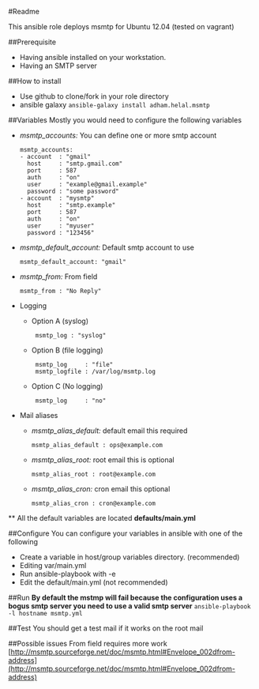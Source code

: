 #Readme

This ansible role deploys msmtp for Ubuntu 12.04 (tested on vagrant)

##Prerequisite
* Having ansible installed on your workstation. 
* Having an SMTP server 

##How to install
* Use github to clone/fork in your role directory
* ansible galaxy ```ansible-galaxy install adham.helal.msmtp```

##Variables 
  Mostly you would need to configure the following variables 
  - *msmtp_accounts:* You can define one or more smtp account 
 
      ```
      msmtp_accounts:
      - account  : "gmail"
        host     : "smtp.gmail.com"
        port     : 587
        auth     : "on"
        user     : "example@gmail.example"
        password : "some password"
      - account  : "mysmtp"
        host     : "smtp.example"
        port     : 587
        auth     : "on"
        user     : "myuser"
        password : "123456"
      ```
  - *msmtp_default_account:* Default smtp account to use 

    ```msmtp_default_account: "gmail"```

  - *msmtp_from:* From field

    ```msmtp_from : "No Reply"```
  
  - Logging 
     - Option A (syslog)
     
       ```
        msmtp_log : "syslog"
       ```

     - Option B (file logging)
     
       ```
        msmtp_log     : "file"
        msmtp_logfile : /var/log/msmtp.log
       ```

     - Option C (No logging)

       ```
        msmtp_log     : "no"
       ```
  - Mail aliases 
     - *msmtp_alias_default:* default email this required 

       ```msmtp_alias_default : ops@example.com```

     - *msmtp_alias_root:* root email this is optional

       ```msmtp_alias_root : root@example.com```

     - *msmtp_alias_cron:* cron email this optional

       ```msmtp_alias_cron : cron@example.com``` 

** All the default variables are located **defaults/main.yml**

##Configure
You can configure your variables in ansible with one of the following

 * Create a variable in host/group variables directory. (recommended)
 * Editing var/main.yml
 * Run ansible-playbook with -e
 * Edit the default/main.yml (not recommended)

##Run
**By default the mstmp will fail because the configuration uses a bogus smtp server you need to use a valid smtp server**
    ```ansible-playbook -l hostname msmtp.yml```

##Test
  You should get a test mail if it works on the root mail

##Possible issues
 From field requires more work 
[http://msmtp.sourceforge.net/doc/msmtp.html#Envelope_002dfrom-address](http://msmtp.sourceforge.net/doc/msmtp.html#Envelope_002dfrom-address) 
